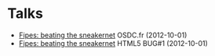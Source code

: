 Talks
=====

- [Fipes: beating the sneakernet](/talks/osdcfr-2012-fipes-beating-the-sneakernet.html) OSDC.fr (2012-10-01)
- [Fipes: beating the sneakernet](/talks/html5-bug-1-fipes-beating-the-sneakernet.html) HTML5 BUG#1 (2012-10-01)

